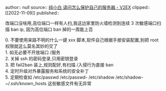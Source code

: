 author:: null
source:: [纯小白 请问怎么保护自己的服务器 - V2EX](https://www.v2ex.com/t/893386)
clipped:: [[2022-11-09]]
published:: 

改端口没啥用,高位端口一样有人扫,我这边家里防火墙检测到连续 3 次敏感端口扫描 ban ip, 因为高位端口 ban 掉的一周能上百

0\. 不要使用来路不明的什么一键 xxx 脚本,软件自己根据手册安装配置,别把 root 权限就这么莫名其妙的交了  
1\. 如无必要不开放端口 /服务  
2\. 关掉 ssh 的密码登录,只用密钥登录  
3\. 把 fail2ban 装上,规则配好,有扫描 /入侵行为直接 ban  
4\. 定时升级对外暴露服务和系统的安全补丁  
5\. 定期检查如 /etc/passwd /etc/passwd- /etc/shadow /etc/shadow- ~/.ssh/known\_hosts 这些敏感文件有无异常